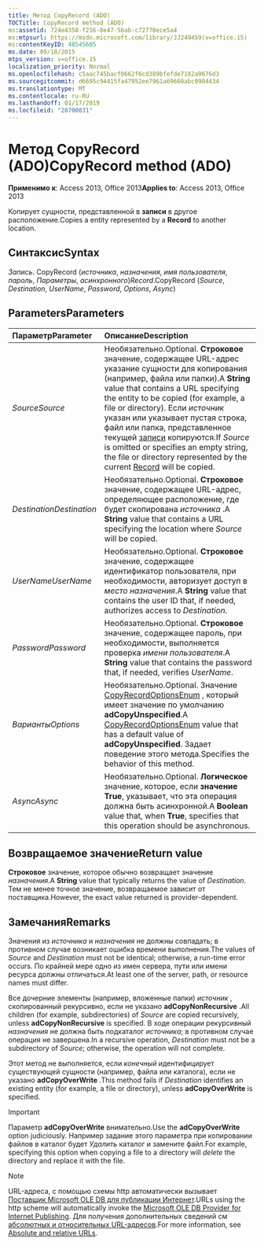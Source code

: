 ```yaml
---
title: Метод CopyRecord (ADO)
TOCTitle: CopyRecord method (ADO)
ms:assetid: 724e4358-f216-8e47-5bab-c72770ece5a4
ms:mtpsurl: https://msdn.microsoft.com/library/JJ249459(v=office.15)
ms:contentKeyID: 48545605
ms.date: 09/18/2015
mtps_version: v=office.15
localization_priority: Normal
ms.openlocfilehash: c5aac745bacf0662f6cd389bfefde7182a9676d3
ms.sourcegitcommit: d6695c94415fa47952ee7961a69660abc0904434
ms.translationtype: MT
ms.contentlocale: ru-RU
ms.lasthandoff: 01/17/2019
ms.locfileid: "28700831"
---
```

# <a name="copyrecord-method-ado"></a><span data-ttu-id="2489e-102">Метод CopyRecord (ADO)</span><span class="sxs-lookup"><span data-stu-id="2489e-102">CopyRecord method (ADO)</span></span>

<span data-ttu-id="2489e-103">**Применимо к**: Access 2013, Office 2013</span><span class="sxs-lookup"><span data-stu-id="2489e-103">**Applies to**: Access 2013, Office 2013</span></span>

<span data-ttu-id="2489e-104">Копирует сущности, представленной в **записи** в другое расположение.</span><span class="sxs-lookup"><span data-stu-id="2489e-104">Copies a entity represented by a **Record** to another location.</span></span>

## <a name="syntax"></a><span data-ttu-id="2489e-105">Синтаксис</span><span class="sxs-lookup"><span data-stu-id="2489e-105">Syntax</span></span>

<span data-ttu-id="2489e-106">*Запись*. CopyRecord (*источника*, *назначения*, *имя пользователя*, *пароль*, *Параметры*, *асинхронного*)</span><span class="sxs-lookup"><span data-stu-id="2489e-106">*Record*.CopyRecord (*Source*, *Destination*, *UserName*, *Password*, *Options*, *Async*)</span></span>

## <a name="parameters"></a><span data-ttu-id="2489e-107">Parameters</span><span class="sxs-lookup"><span data-stu-id="2489e-107">Parameters</span></span>

|<span data-ttu-id="2489e-108">Параметр</span><span class="sxs-lookup"><span data-stu-id="2489e-108">Parameter</span></span>|<span data-ttu-id="2489e-109">Описание</span><span class="sxs-lookup"><span data-stu-id="2489e-109">Description</span></span>|
|:--------|:----------|
|<span data-ttu-id="2489e-110">*Source*</span><span class="sxs-lookup"><span data-stu-id="2489e-110">*Source*</span></span> |<span data-ttu-id="2489e-111">Необязательно.</span><span class="sxs-lookup"><span data-stu-id="2489e-111">Optional.</span></span> <span data-ttu-id="2489e-112">**Строковое** значение, содержащее URL-адрес указание сущности для копирования (например, файла или папки).</span><span class="sxs-lookup"><span data-stu-id="2489e-112">A **String** value that contains a URL specifying the entity to be copied (for example, a file or directory).</span></span> <span data-ttu-id="2489e-113">Если *источник* указан или указывает пустая строка, файл или папка, представленное текущей [записи](record-object-ado.md) копируются.</span><span class="sxs-lookup"><span data-stu-id="2489e-113">If *Source* is omitted or specifies an empty string, the file or directory represented by the current [Record](record-object-ado.md) will be copied.</span></span>|
|<span data-ttu-id="2489e-114">*Destination*</span><span class="sxs-lookup"><span data-stu-id="2489e-114">*Destination*</span></span> |<span data-ttu-id="2489e-115">Необязательно.</span><span class="sxs-lookup"><span data-stu-id="2489e-115">Optional.</span></span> <span data-ttu-id="2489e-116">**Строковое** значение, содержащее URL-адрес, определяющее расположение, где будет скопирована *источника* .</span><span class="sxs-lookup"><span data-stu-id="2489e-116">A **String** value that contains a URL specifying the location where *Source* will be copied.</span></span>|
|<span data-ttu-id="2489e-117">*UserName*</span><span class="sxs-lookup"><span data-stu-id="2489e-117">*UserName*</span></span> |<span data-ttu-id="2489e-118">Необязательно.</span><span class="sxs-lookup"><span data-stu-id="2489e-118">Optional.</span></span> <span data-ttu-id="2489e-119">**Строковое** значение, содержащее идентификатор пользователя, при необходимости, авторизует доступ в *место назначения*.</span><span class="sxs-lookup"><span data-stu-id="2489e-119">A **String** value that contains the user ID that, if needed, authorizes access to *Destination*.</span></span>|
|<span data-ttu-id="2489e-120">*Password*</span><span class="sxs-lookup"><span data-stu-id="2489e-120">*Password*</span></span> |<span data-ttu-id="2489e-121">Необязательно.</span><span class="sxs-lookup"><span data-stu-id="2489e-121">Optional.</span></span> <span data-ttu-id="2489e-122">**Строковое** значение, содержащее пароль, при необходимости, выполняется проверка *имени пользователя*.</span><span class="sxs-lookup"><span data-stu-id="2489e-122">A **String** value that contains the password that, if needed, verifies *UserName*.</span></span>|
|<span data-ttu-id="2489e-123">*Варианты*</span><span class="sxs-lookup"><span data-stu-id="2489e-123">*Options*</span></span> |<span data-ttu-id="2489e-124">Необязательно.</span><span class="sxs-lookup"><span data-stu-id="2489e-124">Optional.</span></span> <span data-ttu-id="2489e-125">Значение [CopyRecordOptionsEnum](copyrecordoptionsenum.md) , который имеет значение по умолчанию **adCopyUnspecified**.</span><span class="sxs-lookup"><span data-stu-id="2489e-125">A [CopyRecordOptionsEnum](copyrecordoptionsenum.md) value that has a default value of **adCopyUnspecified**.</span></span> <span data-ttu-id="2489e-126">Задает поведение этого метода.</span><span class="sxs-lookup"><span data-stu-id="2489e-126">Specifies the behavior of this method.</span></span>|
|<span data-ttu-id="2489e-127">*Async*</span><span class="sxs-lookup"><span data-stu-id="2489e-127">*Async*</span></span> |<span data-ttu-id="2489e-128">Необязательно.</span><span class="sxs-lookup"><span data-stu-id="2489e-128">Optional.</span></span> <span data-ttu-id="2489e-129">**Логическое** значение, которое, если **значение True**, указывает, что эта операция должна быть асинхронной.</span><span class="sxs-lookup"><span data-stu-id="2489e-129">A **Boolean** value that, when **True**, specifies that this operation should be asynchronous.</span></span>|

## <a name="return-value"></a><span data-ttu-id="2489e-130">Возвращаемое значение</span><span class="sxs-lookup"><span data-stu-id="2489e-130">Return value</span></span>

<span data-ttu-id="2489e-131">**Строковое** значение, которое обычно возвращает значение *назначения*.</span><span class="sxs-lookup"><span data-stu-id="2489e-131">A **String** value that typically returns the value of *Destination*.</span></span> <span data-ttu-id="2489e-132">Тем не менее точное значение, возвращаемое зависит от поставщика.</span><span class="sxs-lookup"><span data-stu-id="2489e-132">However, the exact value returned is provider-dependent.</span></span>

## <a name="remarks"></a><span data-ttu-id="2489e-133">Замечания</span><span class="sxs-lookup"><span data-stu-id="2489e-133">Remarks</span></span>

<span data-ttu-id="2489e-134">Значения из *источника* и *назначения* не должны совпадать; в противном случае возникает ошибка времени выполнения.</span><span class="sxs-lookup"><span data-stu-id="2489e-134">The values of *Source* and *Destination* must not be identical; otherwise, a run-time error occurs.</span></span> <span data-ttu-id="2489e-135">По крайней мере одно из имен сервера, пути или имени ресурса должны отличаться.</span><span class="sxs-lookup"><span data-stu-id="2489e-135">At least one of the server, path, or resource names must differ.</span></span>

<span data-ttu-id="2489e-136">Все дочерние элементы (например, вложенные папки) *источник* , скопированный рекурсивно, если не указано **adCopyNonRecursive** .</span><span class="sxs-lookup"><span data-stu-id="2489e-136">All children (for example, subdirectories) of *Source* are copied recursively, unless **adCopyNonRecursive** is specified.</span></span> <span data-ttu-id="2489e-137">В ходе операции рекурсивный *назначения* не должна быть подкаталог *источника*; в противном случае операция не завершена.</span><span class="sxs-lookup"><span data-stu-id="2489e-137">In a recursive operation, *Destination* must not be a subdirectory of *Source*; otherwise, the operation will not complete.</span></span>

<span data-ttu-id="2489e-138">Этот метод не выполняется, если *конечный* идентифицирует существующей сущности (например, файла или каталога), если не указано **adCopyOverWrite** .</span><span class="sxs-lookup"><span data-stu-id="2489e-138">This method fails if *Destination* identifies an existing entity (for example, a file or directory), unless **adCopyOverWrite** is specified.</span></span>

> [!IMPORTANT]
> <span data-ttu-id="2489e-139">Параметр **adCopyOverWrite** внимательно.</span><span class="sxs-lookup"><span data-stu-id="2489e-139">Use the **adCopyOverWrite** option judiciously.</span></span> <span data-ttu-id="2489e-140">Например задание этого параметра при копировании файлов в каталог будет *Удалить* каталог и замените файл.</span><span class="sxs-lookup"><span data-stu-id="2489e-140">For example, specifying this option when copying a file to a directory will *delete* the directory and replace it with the file.</span></span>


> [!NOTE]
> <span data-ttu-id="2489e-141">URL-адреса, с помощью схемы http автоматически вызывает [Поставщик Microsoft OLE DB для публикации Интернет](microsoft-ole-db-provider-for-internet-publishing.md).</span><span class="sxs-lookup"><span data-stu-id="2489e-141">URLs using the http scheme will automatically invoke the [Microsoft OLE DB Provider for Internet Publishing](microsoft-ole-db-provider-for-internet-publishing.md).</span></span> <span data-ttu-id="2489e-142">Для получения дополнительных сведений см [абсолютных и относительных URL-адресов](absolute-and-relative-urls.md).</span><span class="sxs-lookup"><span data-stu-id="2489e-142">For more information, see [Absolute and relative URLs](absolute-and-relative-urls.md).</span></span>



